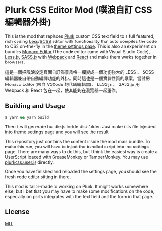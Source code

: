 # Plurk CSS Editor Mod (噗浪自訂 CSS 編輯器外掛)

This is the mod that replaces [Plurk](https://www.plurk.com) custom CSS text field to a full featured, rich coding [Less](http://lesscss.org/)/[SCSS](http://sass-lang.com/) editor with functionality that auto compiles the code to CSS on-the-fly in the [theme settings page](https://www.plurk.com/Settings/show?page=theme). This is also an experiment on bundles [Monaco Editor](https://microsoft.github.io/monaco-editor/) (The code editor came with Visual Studio Code), [Less.js](http://lesscss.org/), [SASS.js](https://github.com/medialize/sass.js/) with [Webpack](https://webpack.js.org/) and [React](https://reactjs.org) and make them works together in browsers.

這是一個把噗浪設定頁面自訂佈景風格一欄變成一個功能強大的 LESS 、 SCSS 編輯器兼自帶自動編譯功能的外掛。同時這也是一個實驗性質的專案，嘗試把 Monaco Editor (來自 VSCode 的代碼編輯器)、 LESS.js 、 SASS.js 用 Webpack 和 React 包在一起，使其能夠在瀏覽器一起運作。

## Building and Usage

```sh
$ yarn && yarn build
```
Then it will generate bundle.js inside dist folder. Just make this file injected into theme settings page and you will see the result.

This repository just contains the content inside the mod main bundle. To make this run, you will have to inject the bundled script into the settings page. There are many ways to do this, but I think the easiest way is create a UserScript loaded with GreaseMonkey or TamperMonkey. You may use [plurkcss.user.js](plurkcss.user.js) directly.

Once you have finished and reloaded the settings page, you should see the fresh code editor sitting in there.

This mod is tailor-made to working on Plurk. It might works somewhere else, but I bet that you may have to make some modifications on the code, especially on parts integrates with the text field and the form in that page.

## License

[MIT](LICENSE)